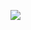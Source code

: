 [![](https://mermaid.ink/img/pako:eNqtVG2PmkAQ_itkP7WJNRYUkG9UuZb0fAlyl7YxISs76uaAJcNyrTX-9y5qK9SXpL3bLzDz7M7OM7PzbEksGBCHAA45XSFN55mm1sPMC2aatj1Y1frgf1Q-373XONOmn0_AoxsMPrnBG73Xe6tlNIUrUFkA3oCXHAsZ3diQ0Ns4pJQnV7CcFsV3gaxBxx-HGn2mkqKMljyBSBG7qxEL_ZE3C93RVIsRqAQWUXkJLXPWQHeHz51_7_17AVOeQiQ3-TWWT7C5Vl9MXi330eTR_4_kJZdJLfHQ-xJqDIoYeS65yE7I0Bv4IxVsUbIV1BIbuqGnISRAC4iqzE5Q1S1WIm0GanZZFBKw0cNjm4d-4A3CSXAJG0wexmHw9TVbX6XkDkIveOkAXa9g4xCKetmPvFLxzEGxqlzn7z6WAs_AF9KeKs2YjOuceW3iLg34hZlecKFkKF_Xnnl1WSSW0YKjXJ_cK8gY4MmORZlJrJ37a7hrOy-wO-NEWiQFVKLClDzuOc2JXIPKlTjql1F8mpN5Vu2jpRSzTRYTR2IJLYKiXK2Js6RJoaxD5KO8_vEC46oFo4P67kW4RXKafRMi_R1GmcTZkh_Eedc39LZuGV3T1q2e0betFtkod7fTNju22bUMw-oaesfYtcjPfYT37b5l2LbZN02r0zN0vbf7Bbo3nvg?type=png)](https://mermaid.live/edit#pako:eNqtVG2PmkAQ_itkP7WJNRYUkG9UuZb0fAlyl7YxISs76uaAJcNyrTX-9y5qK9SXpL3bLzDz7M7OM7PzbEksGBCHAA45XSFN55mm1sPMC2aatj1Y1frgf1Q-373XONOmn0_AoxsMPrnBG73Xe6tlNIUrUFkA3oCXHAsZ3diQ0Ns4pJQnV7CcFsV3gaxBxx-HGn2mkqKMljyBSBG7qxEL_ZE3C93RVIsRqAQWUXkJLXPWQHeHz51_7_17AVOeQiQ3-TWWT7C5Vl9MXi330eTR_4_kJZdJLfHQ-xJqDIoYeS65yE7I0Bv4IxVsUbIV1BIbuqGnISRAC4iqzE5Q1S1WIm0GanZZFBKw0cNjm4d-4A3CSXAJG0wexmHw9TVbX6XkDkIveOkAXa9g4xCKetmPvFLxzEGxqlzn7z6WAs_AF9KeKs2YjOuceW3iLg34hZlecKFkKF_Xnnl1WSSW0YKjXJ_cK8gY4MmORZlJrJ37a7hrOy-wO-NEWiQFVKLClDzuOc2JXIPKlTjql1F8mpN5Vu2jpRSzTRYTR2IJLYKiXK2Js6RJoaxD5KO8_vEC46oFo4P67kW4RXKafRMi_R1GmcTZkh_Eedc39LZuGV3T1q2e0betFtkod7fTNju22bUMw-oaesfYtcjPfYT37b5l2LbZN02r0zN0vbf7Bbo3nvg)

